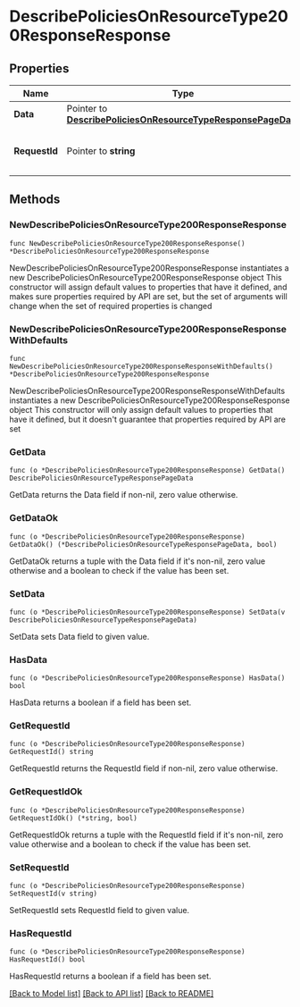 # DescribePoliciesOnResourceType200ResponseResponse

## Properties

Name | Type | Description | Notes
------------ | ------------- | ------------- | -------------
**Data** | Pointer to [**DescribePoliciesOnResourceTypeResponsePageData**](DescribePoliciesOnResourceTypeResponsePageData.md) |  | [optional] 
**RequestId** | Pointer to **string** | 请求id | [optional] [default to "xxxxx"]

## Methods

### NewDescribePoliciesOnResourceType200ResponseResponse

`func NewDescribePoliciesOnResourceType200ResponseResponse() *DescribePoliciesOnResourceType200ResponseResponse`

NewDescribePoliciesOnResourceType200ResponseResponse instantiates a new DescribePoliciesOnResourceType200ResponseResponse object
This constructor will assign default values to properties that have it defined,
and makes sure properties required by API are set, but the set of arguments
will change when the set of required properties is changed

### NewDescribePoliciesOnResourceType200ResponseResponseWithDefaults

`func NewDescribePoliciesOnResourceType200ResponseResponseWithDefaults() *DescribePoliciesOnResourceType200ResponseResponse`

NewDescribePoliciesOnResourceType200ResponseResponseWithDefaults instantiates a new DescribePoliciesOnResourceType200ResponseResponse object
This constructor will only assign default values to properties that have it defined,
but it doesn't guarantee that properties required by API are set

### GetData

`func (o *DescribePoliciesOnResourceType200ResponseResponse) GetData() DescribePoliciesOnResourceTypeResponsePageData`

GetData returns the Data field if non-nil, zero value otherwise.

### GetDataOk

`func (o *DescribePoliciesOnResourceType200ResponseResponse) GetDataOk() (*DescribePoliciesOnResourceTypeResponsePageData, bool)`

GetDataOk returns a tuple with the Data field if it's non-nil, zero value otherwise
and a boolean to check if the value has been set.

### SetData

`func (o *DescribePoliciesOnResourceType200ResponseResponse) SetData(v DescribePoliciesOnResourceTypeResponsePageData)`

SetData sets Data field to given value.

### HasData

`func (o *DescribePoliciesOnResourceType200ResponseResponse) HasData() bool`

HasData returns a boolean if a field has been set.

### GetRequestId

`func (o *DescribePoliciesOnResourceType200ResponseResponse) GetRequestId() string`

GetRequestId returns the RequestId field if non-nil, zero value otherwise.

### GetRequestIdOk

`func (o *DescribePoliciesOnResourceType200ResponseResponse) GetRequestIdOk() (*string, bool)`

GetRequestIdOk returns a tuple with the RequestId field if it's non-nil, zero value otherwise
and a boolean to check if the value has been set.

### SetRequestId

`func (o *DescribePoliciesOnResourceType200ResponseResponse) SetRequestId(v string)`

SetRequestId sets RequestId field to given value.

### HasRequestId

`func (o *DescribePoliciesOnResourceType200ResponseResponse) HasRequestId() bool`

HasRequestId returns a boolean if a field has been set.


[[Back to Model list]](../README.md#documentation-for-models) [[Back to API list]](../README.md#documentation-for-api-endpoints) [[Back to README]](../README.md)



